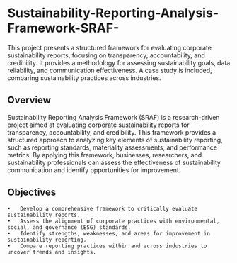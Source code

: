 # Sustainability-Reporting-Analysis-Framework-SRAF-
This project presents a structured framework for evaluating corporate sustainability reports, focusing on transparency, accountability, and credibility. It provides a methodology for assessing sustainability goals, data reliability, and communication effectiveness. A case study is included, comparing sustainability practices across industries.


## Overview

Sustainability Reporting Analysis Framework (SRAF) is a research-driven project aimed at evaluating corporate sustainability reports for transparency, accountability, and credibility. This framework provides a structured approach to analyzing key elements of sustainability reporting, such as reporting standards, materiality assessments, and performance metrics. By applying this framework, businesses, researchers, and sustainability professionals can assess the effectiveness of sustainability communication and identify opportunities for improvement.

## Objectives
	•	Develop a comprehensive framework to critically evaluate sustainability reports.
	•	Assess the alignment of corporate practices with environmental, social, and governance (ESG) standards.
	•	Identify strengths, weaknesses, and areas for improvement in sustainability reporting.
	•	Compare reporting practices within and across industries to uncover trends and insights.
